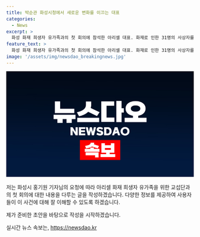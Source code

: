```yaml
---
title: 박순관 화성시청에서 새로운 변화를 이끄는 대표
categories:
  - News
excerpt: >
  화성 화재 희생자 유가족과의 첫 회의에 참석한 아리셀 대표. 화재로 인한 31명의 사상자를 애도하며 교섭단과의 만남에서 소통에 나섰다. (문단 요약 54자)
feature_text: >
  화성 화재 희생자 유가족과의 첫 회의에 참석한 아리셀 대표. 화재로 인한 31명의 사상자를 애도하며 교섭단과의 만남에서 소통에 나섰다. (문단 요약 54자)
image: '/assets/img/newsdao_breakingnews.jpg'
---
```


<p><img src="/assets/img/newsdao_breakingnews.jpg" alt="ontimetimes 속보" /></p>

<p>저는 화성시 홍기원 기자님의 요청에 따라 아리셀 화재 희생자 유가족을 위한 교섭단과의 첫 회의에 대한 내용을 다루는 글을 작성하겠습니다. 다양한 정보를 제공하여 사용자들이 이 사건에 대해 잘 이해할 수 있도록 하겠습니다.</p>

<p>제가 준비한 초안을 바탕으로 작성을 시작하겠습니다.</p>
실시간 뉴스 속보는, <a href="https://newsdao.kr" rel="dofollow">https://newsdao.kr</a>



